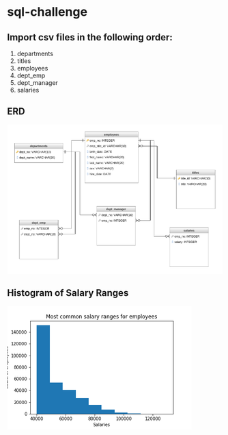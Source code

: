# sql-challenge

## Import csv files in the following order:
1. departments
2. titles
3. employees
4. dept_emp
5. dept_manager
6. salaries

## ERD 
![ERD](Images/DatabaseDiagram.png)

## Histogram of Salary Ranges
![Historgram of Salary Ranges](Images/histogram_salary_ranges.png)